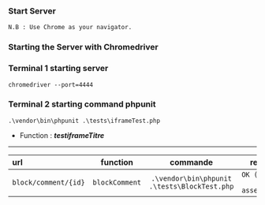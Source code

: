 ### Start Server

````N.B : Use Chrome as your navigator.````  

### Starting the Server with Chromedriver

### Terminal 1 starting server

```` chromedriver --port=4444 ````

### Terminal 2 starting command phpunit

````.\vendor\bin\phpunit .\tests\iframeTest.php ````

- Function : ***testiframeTitre***
---

| url                             | function                | commande                                               | response                               |
| :----------------------------   | :----------------------: | :--------------------------------------------------:  | ------------------------------------:  |
| ```` block/comment/{id} ````    | ```` blockComment ````   |```` .\vendor\bin\phpunit .\tests\BlockTest.php  ````  | ```` OK (1 test, 3 assertions) ````    |

